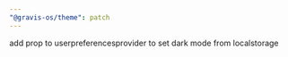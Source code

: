 ```yaml
---
"@gravis-os/theme": patch
---
```


add prop to userpreferencesprovider to set dark mode from localstorage
